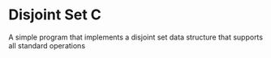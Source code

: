# Disjoint Set C
 A simple program that implements a disjoint set data structure that supports all standard operations
